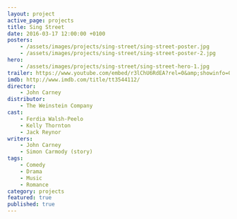 ```yaml
---
layout: project
active_page: projects
title: Sing Street
date: 2016-03-17 12:00:00 +0100
posters:
    - /assets/images/projects/sing-street/sing-street-poster.jpg
    - /assets/images/projects/sing-street/sing-street-poster-2.jpg
hero:
    - /assets/images/projects/sing-street/sing-street-hero-1.jpg
trailer: https://www.youtube.com/embed/r3lChU6RdEA?rel=0&amp;showinfo=0
imdb: http://www.imdb.com/title/tt3544112/
director:
    - John Carney
distributor:
    - The Weinstein Company
cast:
    - Ferdia Walsh-Peelo
    - Kelly Thornton
    - Jack Reynor
writers:
    - John Carney
    - Simon Carmody (story)
tags:
    - Comedy
    - Drama
    - Music
    - Romance
category: projects
featured: true
published: true
---
```

